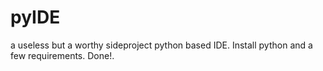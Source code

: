 # pyIDE
a useless but a worthy sideproject python based IDE. Install python and a few requirements. Done!.
